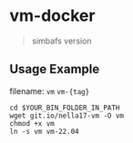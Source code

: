 # vm-docker

> simbafs version

## Usage Example

filename: `vm` `vm-{tag}`

```
cd $YOUR_BIN_FOLDER_IN_PATH
wget git.io/nella17-vm -O vm
chmod +x vm
ln -s vm vm-22.04
```

